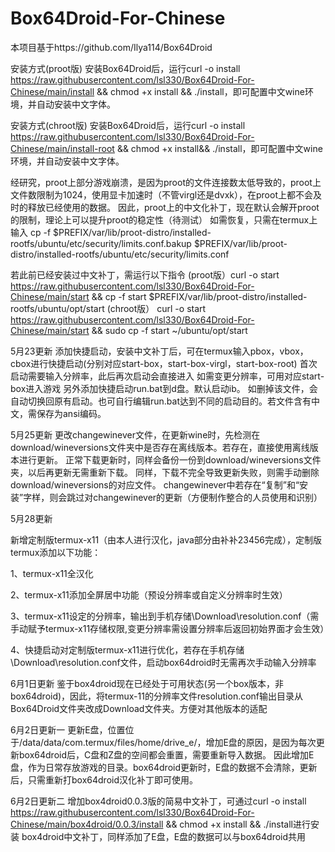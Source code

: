 # Box64Droid-For-Chinese
本项目基于https://github.com/Ilya114/Box64Droid

安装方式(proot版)
安装Box64Droid后，运行curl -o install https://raw.githubusercontent.com/lsl330/Box64Droid-For-Chinese/main/install && chmod +x install && ./install，即可配置中文wine环境，并自动安装中文字体。

安装方式(chroot版)
安装Box64Droid后，运行curl -o install https://raw.githubusercontent.com/lsl330/Box64Droid-For-Chinese/main/install-root && chmod +x install&& ./install，即可配置中文wine环境，并自动安装中文字体。

经研究，proot上部分游戏崩溃，是因为proot的文件连接数太低导致的，proot上文件数限制为1024，使用显卡加速时（不管virgl还是dvxk），在proot上都不会及时的释放已经使用的数据。
因此，proot上的中文化补丁，现在默认会解开proot的限制，理论上可以提升proot的稳定性（待测试）
如需恢复，只需在termux上输入
cp -f $PREFIX/var/lib/proot-distro/installed-rootfs/ubuntu/etc/security/limits.conf.bakup
 $PREFIX/var/lib/proot-distro/installed-rootfs/ubuntu/etc/security/limits.conf
 
若此前已经安装过中文补丁，需运行以下指令
(proot版）curl -o start https://raw.githubusercontent.com/lsl330/Box64Droid-For-Chinese/main/start  && cp -f start $PREFIX/var/lib/proot-distro/installed-rootfs/ubuntu/opt/start
(chroot版）
curl -o start https://raw.githubusercontent.com/lsl330/Box64Droid-For-Chinese/main/start  && sudo cp -f start ~/ubuntu/opt/start

5月23更新
添加快捷启动，安装中文补丁后，可在termux输入pbox，vbox，cbox进行快捷启动(分别对应start-box，start-box-virgl，start-box-root)
首次启动需要输入分辨率，此后再次启动会直接进入
如需变更分辨率，可用对应start-box进入游戏
另外添加快捷启动run.bat到d盘。默认启动ib。
如删掉该文件，会自动切换回原有启动。也可自行编辑run.bat达到不同的启动目的。若文件含有中文，需保存为ansi编码。

5月25更新
更改changewinever文件，在更新wine时，先检测在download/wineversions文件夹中是否存在离线版本。若存在，直接使用离线版本进行更新。
正常下载更新时，同样会备份一份到download/wineversions文件夹，以后再更新无需重新下载。
同样，下载不完全导致更新失败，则需手动删除download/wineversions的对应文件。
changewinever中若存在“复制”和“安装”字样，则会跳过对changewinever的更新（方便制作整合的人员使用和识别）

5月28更新
<p>新增定制版termux-x11（由本人进行汉化，java部分由补补23456完成），定制版termux添加以下功能：</p>
<p>1、termux-x11全汉化</p>
<p>2、termux-x11添加全屏居中功能（预设分辨率或自定义分辨率时生效）</p>
<p>3、termux-x11设定的分辨率，输出到手机存储\Download\resolution.conf（需手动赋予termux-x11存储权限,变更分辨率需设置分辨率后返回初始界面才会生效）</p>
<p>4、快捷启动对定制版termux-x11进行优化，若存在手机存储\Download\resolution.conf文件，启动box64droid时无需再次手动输入分辨率</p>

6月1日更新
鉴于box4droid现在已经处于可用状态(另一个box版本，非box64droid)，因此，将termux-11的分辨率文件resolution.conf输出目录从Box64Droid文件夹改成Download文件夹。方便对其他版本的适配

6月2日更新一
更新E盘，位置位于/data/data/com.termux/files/home/drive_e/，增加E盘的原因，是因为每次更新box64droid后，C盘和Z盘的空间都会重置，需要重新导入数据。
因此增加E盘，作为日常存放游戏的目录。box64droid更新时，E盘的数据不会清除，更新后，只需重新打box64droid汉化补丁即可使用。

6月2日更新二
增加box4droid0.0.3版的简易中文补丁，可通过curl -o install https://raw.githubusercontent.com/lsl330/Box64Droid-For-Chinese/main/box4droid/0.0.3/install && chmod +x install && ./install进行安装
box4droid中文补丁，同样添加了E盘，E盘的数据可以与box64droid共用
